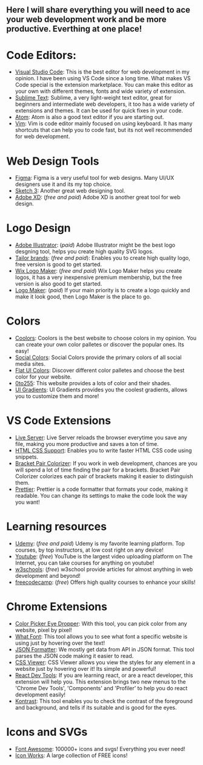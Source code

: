 ## Here I will share everything you will need to ace your web development work and be more productive. Everthing at one place!

# Code Editors:
- [Visual Studio Code](https://code.visualstudio.com/): This is the best editor for web development in my opinion. I have been using VS Code since a long time. What makes VS Code special is the extension marketplace. You can make this editor as your own with different themes, fonts and wide variety of extension. 
- [Sublime Text](https://www.sublimetext.com/): Sublime, a very light-weight text editor, great for beginners and intermediate web developers, it too has a wide variety of extensions and themes. It can be used for quick fixes in your code.
- [Atom](https://atom.io/): Atom is also a good text editor if you are starting out.
- [Vim](https://www.vim.org/): Vim is code editor mainly focused on using keyboard. It has many shortcuts that can help you to code fast, but its not well recommended for web development.

# Web Design Tools
- [Figma](https://www.figma.com/downloads/): Figma is a very useful tool for web designs. Many UI/UX designers use it and its my top choice.
- [Sketch 3](https://www.sketch.com/): Another great web designing tool.
- [Adobe XD](https://www.adobe.com/products/xd.html): (*free and paid*) Adobe XD is another great tool for web design.

# Logo Design
- [Adobe Illustrator](https://www.adobe.com/products/illustrator.html): (*paid*) Adobe Illustrator might be the best logo desgning tool, helps you create high quality SVG logos.
- [Tailor brands](https://www.tailorbrands.com/): (*free and paid*): Enables you to create high quality logo, free version is good to get started.
- [Wix Logo Maker](https://www.wix.com/logo/maker): (*free and paid*) Wix Logo Maker helps you create logos, it has a very inexpensive premium membership, but the free version is also good to get started.
 - [Logo Maker](https://secure.logomaker.com/logomaker/): (*paid*) If your main priority is to create a logo quickly and make it look good, then Logo Maker is the place to go.
 
 # Colors
 - [Coolors](https://coolors.co/): Coolors is the best website to choose colors in my opinion. You can create your own color palletes or discover the popular ones. Its easy!
 - [Social Colors](https://www.materialui.co/socialcolors): Social Colors provide the primary colors of all social media sites.  
 - [Flat UI Colors](https://flatuicolors.com/): Discover different color palletes and choose the best color for your website.
 - [0to255](https://www.0to255.com/): This website provides a lots of color and their shades.
 - [UI Gradients](https://uigradients.com/): UI Gradients provides you the coolest gradients, allows you to customize them and more!

# VS Code Extensions
- [Live Server](https://marketplace.visualstudio.com/items?itemName=ritwickdey.LiveServer): Live Server reloads the browser everytime you save any file, making you more productive and saves a ton of time.
- [HTML CSS Support](https://marketplace.visualstudio.com/items?itemName=ecmel.vscode-html-css): Enables you to write faster HTML CSS code using snippets.
- [Bracket Pair Colorizer](https://marketplace.visualstudio.com/items?itemName=CoenraadS.bracket-pair-colorizer): If you work in web development, chances are you will spend a lot of time finding the pair for a brackets. Bracket Pair Colorizer colorizes each pair of brackets making it easier to distinguish them.
- [Prettier](https://marketplace.visualstudio.com/items?itemName=esbenp.prettier-vscode): Prettier is a code formatter that formats your code, making it readable. You can change its settings to make the code look the way you want! 

# Learning resources
- [Udemy](https://udemy.com): (*free and paid*) Udemy is my favorite learning platform. Top courses, by top instructors, at low cost right on any device!
- [Youtube](https://youtube.com): (*free*) YouTube is the largest video uploading platform on The Internet, you can take courses for anything on youtube!
- [w3schools](https://www.w3schools.com/): (*free*) w3school provide articles for almost anything in web development and beyond! 
- [freecodecamp](www.freecodecamp.org): (*free*) Offers high quality courses to enhance your skills!

# Chrome Extensions
- [Color Picker Eye Dropper](https://chrome.google.com/webstore/detail/colorpick-eyedropper/ohcpnigalekghcmgcdcenkpelffpdolg?hl=en): With this tool, you can pick color from any website, pixel by pixel!
- [What Font](https://chrome.google.com/webstore/detail/whatfont/jabopobgcpjmedljpbcaablpmlmfcogm): This tool allows you to see what font a specific website is using just by hovering over the text!
- [JSON Formatter](https://chrome.google.com/webstore/detail/json-formatter/bcjindcccaagfpapjjmafapmmgkkhgoa?hl=en): We mostly get data from API in JSON format. This tool parses the JSON code making it easier to read.
- [CSS Viewer](https://chrome.google.com/webstore/detail/cssviewer/ggfgijbpiheegefliciemofobhmofgce?hl=en): CSS Viewer allows you view the styles for any element in a website just by hovering over it! Its simple and powerful!
- [React Dev Tools](https://chrome.google.com/webstore/detail/react-developer-tools/fmkadmapgofadopljbjfkapdkoienihi?hl=en): If you are learning react, or are a react developer, this extension will help you. This extension brings two new menus to the 'Chrome Dev Tools', 'Components' and 'Profiler' to help you do react development easily!
- [Kontrast](https://chrome.google.com/webstore/detail/kontrast-wcag-contrast-ch/haphaaenepedkjngghandlmhfillnhjk?hl=en): This tool enables you to check the contrast of the foreground and background, and tells if its suitable and is good for the eyes.

# Icons and SVGs
- [Font Awesome](fontawesome.com): 100000+ icons and svgs! Everything you ever need!
- [Icon Works](http://icon-works.com/): A large collection of FREE icons!
